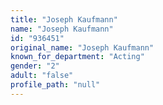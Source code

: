 ```yaml
---
title: "Joseph Kaufmann"
name: "Joseph Kaufmann"
id: "936451"
original_name: "Joseph Kaufmann"
known_for_department: "Acting"
gender: "2"
adult: "false"
profile_path: "null"
---
```

